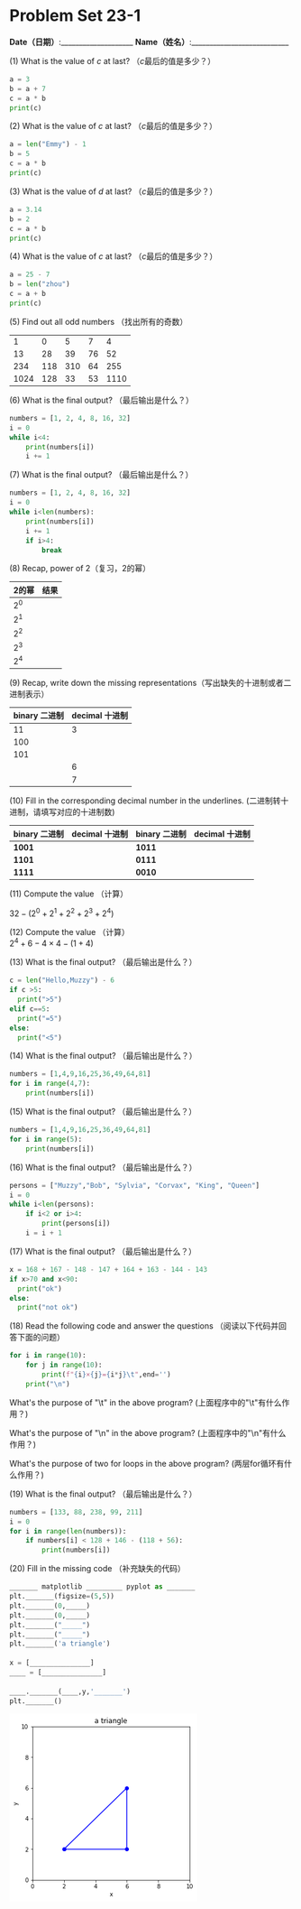 # Problem Set 23-1
**Date（日期）**:____________________   **Name（姓名）**:___________________________

(1) What is the value of $c$ at last?  （$c$最后的值是多少？）

```python
a = 3
b = a + 7
c = a * b
print(c)
```

(2) What is the value of $c$ at last?  （$c$最后的值是多少？）

```python
a = len("Emmy") - 1
b = 5
c = a * b
print(c)
```

(3) What is the value of $d$ at last?  （$c$最后的值是多少？）

```python
a = 3.14
b = 2
c = a * b
print(c)
```

(4) What is the value of $c$ at last?  （$c$最后的值是多少？）

```python
a = 25 - 7
b = len("zhou")
c = a + b
print(c)
```

(5) Find out all odd numbers  （找出所有的奇数）

|      |      |      |      |      |
| ---- | ---- | ---- | ---- | ---- |
| 1    | 0    | 5    | 7    | 4    |
| 13   | 28   | 39   | 76   | 52   |
| 234  | 118  | 310  | 64   | 255  |
| 1024 | 128  | 33   | 53   | 1110 |

(6) What is the final output?  （最后输出是什么？）

```python
numbers = [1, 2, 4, 8, 16, 32]
i = 0
while i<4:
    print(numbers[i])
    i += 1
```

(7) What is the final output?  （最后输出是什么？）

```python
numbers = [1, 2, 4, 8, 16, 32]
i = 0
while i<len(numbers):
    print(numbers[i])
    i += 1
    if i>4:
        break
```

(8) Recap, power of 2（复习，2的幂）

| 2的幂    |   结果        |
|------|------|
| $2^0$   |     |
| $2^1$   |     |
| $2^2$   |     |
| $2^3$ |      |
| $2^4$ |     |

(9) Recap, write down the missing representations（写出缺失的十进制或者二进制表示）

| binary 二进制    |   decimal 十进制   |
|------|------|
| 11 | 3 |
| 100 |  |
| 101 |  |
|   | 6 |
|  | 7 |

(10) Fill in the corresponding decimal number in the underlines. (二进制转十进制，请填写对应的十进制数)  

| binary 二进制  | decimal 十进制  | binary 二进制  | decimal 十进制  |
|---|---|---|---|
|**1001** |  |**1011** |  |  
|**1101** |  |**0111** |  |  
|**1111** |  |**0010** |  |  

(11) Compute the value （计算）  

$32- (2^0 + 2^1 + 2^2 + 2^3 + 2^4)$

(12) Compute the value （计算）  
$2^4 + 6 - 4\times 4 - (1 + 4)$

(13) What is the final output?  （最后输出是什么？）
```python
c = len("Hello,Muzzy") - 6
if c >5:
  print(">5")
elif c==5:
  print("=5")
else:
  print("<5")
```

(14) What is the final output?  （最后输出是什么？）
```python
numbers = [1,4,9,16,25,36,49,64,81]
for i in range(4,7):
    print(numbers[i])
```

(15) What is the final output?  （最后输出是什么？）
```python
numbers = [1,4,9,16,25,36,49,64,81]
for i in range(5):
    print(numbers[i])
```

(16) What is the final output?  （最后输出是什么？）
```python
persons = ["Muzzy","Bob", "Sylvia", "Corvax", "King", "Queen"]
i = 0
while i<len(persons):
    if i<2 or i>4:
        print(persons[i])
    i = i + 1
```

(17) What is the final output?  （最后输出是什么？）
```python
x = 168 + 167 - 148 - 147 + 164 + 163 - 144 - 143
if x>70 and x<90:
  print("ok")
else:
  print("not ok")
```

(18) Read the following code and answer the questions  （阅读以下代码并回答下面的问题）
```python
for i in range(10):
    for j in range(10):
        print(f"{i}×{j}={i*j}\t",end='')
    print("\n")
```

What's the purpose of "\t" in the above program? (上面程序中的"\t"有什么作用？)  

What's the purpose of "\n" in the above program? (上面程序中的"\n"有什么作用？)

What's the purpose of two for loops in the above program? (两层for循环有什么作用？)

(19) What is the final output?  （最后输出是什么？）
```python
numbers = [133, 88, 238, 99, 211]
i = 0
for i in range(len(numbers)):
    if numbers[i] < 128 + 146 - (118 + 56):
        print(numbers[i])
```

(20) Fill in the missing code  （补充缺失的代码）
```python
_______ matplotlib _________ pyplot as _______
plt._______(figsize=(5,5))
plt._______(0,_____)
plt._______(0,_____)
plt._______("_____")
plt._______("_____")
plt._______('a triangle')

x = [_______________]
____ = [_______________]

____._______(____,y,'_______')
plt._______()
```

![lec20-1](./images/lec20-1.png)

